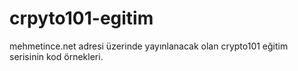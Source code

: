 # crpyto101-egitim
mehmetince.net adresi üzerinde yayınlanacak olan crypto101 eğitim serisinin kod örnekleri.
